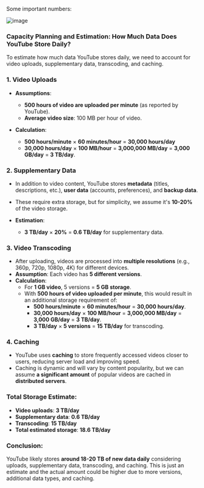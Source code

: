 Some important numbers:

![image](https://github.com/user-attachments/assets/7dac65dc-a582-4ea1-97da-71d8b4636b63)

### Capacity Planning and Estimation: How Much Data Does YouTube Store Daily?

To estimate how much data YouTube stores daily, we need to account for video uploads, supplementary data, transcoding, and caching.

### 1. **Video Uploads**

- **Assumptions**:
  - **500 hours of video are uploaded per minute** (as reported by YouTube).
  - **Average video size**: 100 MB per hour of video.
  
- **Calculation**:
  - **500 hours/minute** × **60 minutes/hour** = **30,000 hours/day**
  - **30,000 hours/day** × **100 MB/hour** = **3,000,000 MB/day** = **3,000 GB/day** = **3 TB/day**.

### 2. **Supplementary Data**

- In addition to video content, YouTube stores **metadata** (titles, descriptions, etc.), **user data** (accounts, preferences), and **backup data**.
- These require extra storage, but for simplicity, we assume it's **10-20%** of the video storage.

- **Estimation**:  
  - **3 TB/day** × **20%** = **0.6 TB/day** for supplementary data.

### 3. **Video Transcoding**

- After uploading, videos are processed into **multiple resolutions** (e.g., 360p, 720p, 1080p, 4K) for different devices.
- **Assumption**: Each video has **5 different versions**.
- **Calculation**: 
  - For **1 GB video**, 5 versions = **5 GB storage**.
  - With **500 hours of video uploaded per minute**, this would result in an additional storage requirement of:
    - **500 hours/minute** × **60 minutes/hour** = **30,000 hours/day**.
    - **30,000 hours/day** × **100 MB/hour** = **3,000,000 MB/day** = **3,000 GB/day** = **3 TB/day**.
    - **3 TB/day** × **5 versions** = **15 TB/day** for transcoding.

### 4. **Caching**

- YouTube uses **caching** to store frequently accessed videos closer to users, reducing server load and improving speed.
- Caching is dynamic and will vary by content popularity, but we can assume **a significant amount** of popular videos are cached in **distributed servers**.

### **Total Storage Estimate:**
- **Video uploads**: **3 TB/day**
- **Supplementary data**: **0.6 TB/day**
- **Transcoding**: **15 TB/day**
- **Total estimated storage**: **18.6 TB/day**

### Conclusion:
YouTube likely stores **around 18-20 TB of new data daily** considering uploads, supplementary data, transcoding, and caching. This is just an estimate and the actual amount could be higher due to more versions, additional data types, and caching.
